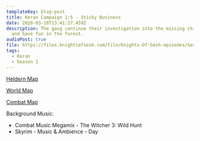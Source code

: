 ```yaml
---
templateKey: blog-post
title: Keran Campaign 1:5 - Sticky Business
date: 2020-03-18T23:41:27.459Z
description: The gang continue their investigation into the missing children,
  and have fun in the forest.
audioPost: true
file: https://files.knightsofsesh.com/file/Knights-Of-Sesh-episodes/Season_1/Keran-5.mp3
tags:
  - Keran
  - Season 1
---
```

[Heldern Map](https://files.knightsofsesh.com/file/Knights-Of-Sesh-episodes/Season_1/images/Heldern.jpeg)

[World Map](https://files.knightsofsesh.com/file/Knights-Of-Sesh-episodes/Season_1/images/World+map.jpeg)

[Combat Map](https://files.knightsofsesh.com/file/Knights-Of-Sesh-episodes/Season_1/images/Forest.jpeg)

Background Music:
* Combat Music Megamix - The Witcher 3: Wild Hunt
* Skyrim - Music & Ambience - Day
